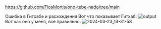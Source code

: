 https://github.com/FlosMortis/ono-tebe-nado/tree/main

Ошибка в Гитхабе и расхождения
Вот что показывает Гитхаб:
![output](https://github.com/FlosMortis/ono-tebe-nado/assets/146998112/294537fc-0cfb-4d79-a541-527cfe86b52f)
Вот как оно у меня, все правильно:
![2024-03-23_13-31-58](https://github.com/FlosMortis/ono-tebe-nado/assets/146998112/51d2ca76-ea06-41f5-9fca-eafb0156f542)
